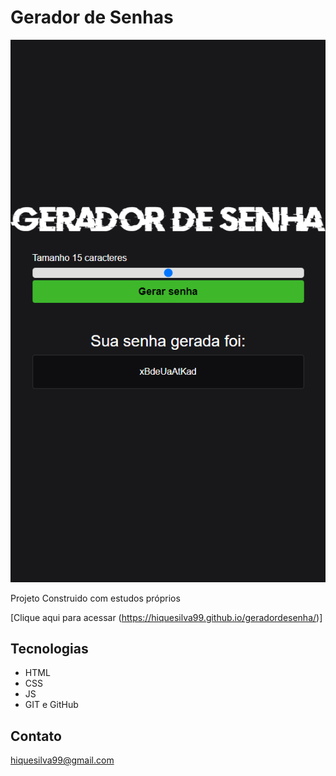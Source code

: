 # Gerador de Senhas

![preview](./.github/preview.png)

Projeto Construido com estudos próprios

[Clique aqui para acessar (https://hiquesilva99.github.io/geradordesenha/)]

##  Tecnologias
- HTML
- CSS
- JS
- GIT e GitHub

## Contato

hiquesilva99@gmail.com